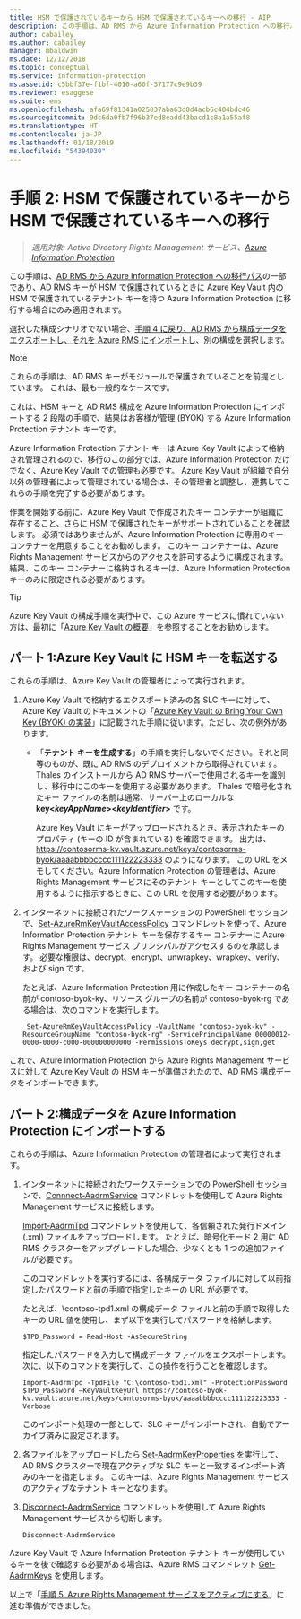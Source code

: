 ```yaml
---
title: HSM で保護されているキーから HSM で保護されているキーへの移行 - AIP
description: この手順は、AD RMS から Azure Information Protection への移行パスの一部であり、AD RMS キーが HSM で保護されているときに Azure Key Vault 内の HSM で保護されているテナント キーを持つ Azure Information Protection に移行する場合にのみ適用されます。
author: cabailey
ms.author: cabailey
manager: mbaldwin
ms.date: 12/12/2018
ms.topic: conceptual
ms.service: information-protection
ms.assetid: c5bbf37e-f1bf-4010-a60f-37177c9e9b39
ms.reviewer: esaggese
ms.suite: ems
ms.openlocfilehash: afa69f81341a025037aba63d0d4acb6c404bdc46
ms.sourcegitcommit: 9dc6da0fb7f96b37ed8eadd43bacd1c8a1a55af8
ms.translationtype: HT
ms.contentlocale: ja-JP
ms.lasthandoff: 01/18/2019
ms.locfileid: "54394030"
---
```

# <a name="step-2-hsm-protected-key-to-hsm-protected-key-migration"></a>手順 2: HSM で保護されているキーから HSM で保護されているキーへの移行

>*適用対象: Active Directory Rights Management サービス、[Azure Information Protection](https://azure.microsoft.com/pricing/details/information-protection)*


この手順は、[AD RMS から Azure Information Protection への移行パス](migrate-from-ad-rms-to-azure-rms.md)の一部であり、AD RMS キーが HSM で保護されているときに Azure Key Vault 内の HSM で保護されているテナント キーを持つ Azure Information Protection に移行する場合にのみ適用されます。 

選択した構成シナリオでない場合、[手順 4 に戻り、AD RMS から構成データをエクスポートし、それを Azure RMS にインポートし](migrate-from-ad-rms-phase2.md#step-4-export-configuration-data-from-ad-rms-and-import-it-to-azure-information-protection)、別の構成を選択します。

> [!NOTE]
> これらの手順は、AD RMS キーがモジュールで保護されていることを前提としています。 これは、最も一般的なケースです。 

これは、HSM キーと AD RMS 構成を Azure Information Protection にインポートする 2 段階の手順で、結果はお客様が管理 (BYOK) する Azure Information Protection テナント キーです。

Azure Information Protection テナント キーは Azure Key Vault によって格納され管理されるので、移行のこの部分では、Azure Information Protection だけでなく、Azure Key Vault での管理も必要です。 Azure Key Vault が組織で自分以外の管理者によって管理されている場合は、その管理者と調整し、連携してこれらの手順を完了する必要があります。

作業を開始する前に、Azure Key Vault で作成されたキー コンテナーが組織に存在すること、さらに HSM で保護されたキーがサポートされていることを確認します。 必須ではありませんが、Azure Information Protection に専用のキー コンテナーを用意することをお勧めします。 このキー コンテナーは、Azure Rights Management サービスからのアクセスを許可するように構成されます。結果、このキー コンテナーに格納されるキーは、Azure Information Protection キーのみに限定される必要があります。


> [!TIP]
> Azure Key Vault の構成手順を実行中で、この Azure サービスに慣れていない方は、最初に「[Azure Key Vault の概要](/azure/key-vault/key-vault-get-started)」を参照することをお勧めします。 


## <a name="part-1-transfer-your-hsm-key-to-azure-key-vault"></a>パート 1:Azure Key Vault に HSM キーを転送する

これらの手順は、Azure Key Vault の管理者によって実行されます。

1. Azure Key Vault で格納するエクスポート済みの各 SLC キーに対して、Azure Key Vault のドキュメントの「[Azure Key Vault の Bring Your Own Key (BYOK) の実装](/azure/key-vault/key-vault-hsm-protected-keys#implementing-bring-your-own-key-byok-for-azure-key-vault)」に記載された手順に従います。ただし、次の例外があります。

   - 「**テナント キーを生成する**」の手順を実行しないでください。それと同等のものが、既に AD RMS のデプロイメントから取得されています。 Thales のインストールから AD RMS サーバーで使用されるキーを識別し、移行中にこのキーを使用する必要があります。 Thales で暗号化されたキー ファイルの名前は通常、サーバー上のローカルな **key<*keyAppName*><*keyIdentifier*>** です。

     Azure Key Vault にキーがアップロードされるとき、表示されたキーのプロパティ (キーの ID が含まれている) を確認できます。 出力は、 https://contosorms-kv.vault.azure.net/keys/contosorms-byok/aaaabbbbcccc111122223333 のようになります。 この URL をメモしてください。Azure Information Protection の管理者は、Azure Rights Management サービスにそのテナント キーとしてこのキーを使用するように指示するときに、この URL を使用する必要があります。

2. インターネットに接続されたワークステーションの PowerShell セッションで、[Set-AzureRmKeyVaultAccessPolicy](/powershell/module/azurerm.keyvault/set-azurermkeyvaultaccesspolicy) コマンドレットを使って、Azure Information Protection テナント キーを保存するキー コンテナーに Azure Rights Management サービス プリンシパルがアクセスするのを承認します。 必要な権限は、decrypt、encrypt、unwrapkey、wrapkey、verify、および sign です。
    
    たとえば、Azure Information Protection 用に作成したキー コンテナーの名前が contoso-byok-ky、リソース グループの名前が contoso-byok-rg である場合は、次のコマンドを実行します。
    
        Set-AzureRmKeyVaultAccessPolicy -VaultName "contoso-byok-kv" -ResourceGroupName "contoso-byok-rg" -ServicePrincipalName 00000012-0000-0000-c000-000000000000 -PermissionsToKeys decrypt,sign,get


これで、Azure Information Protection から Azure Rights Management サービスに対して Azure Key Vault の HSM キーが準備されたので、AD RMS 構成データをインポートできます。

## <a name="part-2-import-the-configuration-data-to-azure-information-protection"></a>パート 2:構成データを Azure Information Protection にインポートする

これらの手順は、Azure Information Protection の管理者によって実行されます。

1. インターネットに接続されたワークステーションでの PowerShell セッションで、[Connnect-AadrmService](/powershell/aadrm/vlatest/connect-aadrmservice) コマンドレットを使用して Azure Rights Management サービスに接続します。
    
    [Import-AadrmTpd](/powershell/aadrm/vlatest/import-aadrmtpd) コマンドレットを使用して、各信頼された発行ドメイン (.xml) ファイルをアップロードします。 たとえば、暗号化モード 2 用に AD RMS クラスターをアップグレードした場合、少なくとも 1 つの追加ファイルが必要です。
    
    このコマンドレットを実行するには、各構成データ ファイルに対して以前指定したパスワードと前の手順で指定したキーの URL が必要です。
    
    たとえば、\contoso-tpd1.xml の構成データ ファイルと前の手順で取得したキーの URL 値を使用し、まず以下を実行してパスワードを格納します。
    
    ```
    $TPD_Password = Read-Host -AsSecureString
    ```
    
    指定したパスワードを入力して構成データ ファイルをエクスポートします。 次に、以下のコマンドを実行して、この操作を行うことを確認します。
    
    ```
    Import-AadrmTpd -TpdFile "C:\contoso-tpd1.xml" -ProtectionPassword $TPD_Password –KeyVaultKeyUrl https://contoso-byok-kv.vault.azure.net/keys/contosorms-byok/aaaabbbbcccc111122223333 -Verbose
    ```
    
    このインポート処理の一部として、SLC キーがインポートされ、自動でアーカイブ済みに設定されます。

2.  各ファイルをアップロードしたら [Set-AadrmKeyProperties](/powershell/module/aadrm/set-aadrmkeyproperties) を実行して、AD RMS クラスターで現在アクティブな SLC キーと一致するインポート済みのキーを指定します。 このキーは、Azure Rights Management サービスのアクティブなテナント キーとなります。

3.  [Disconnect-AadrmService](/powershell/aadrm/vlatest/disconnect-aadrmservice) コマンドレットを使用して Azure Rights Management サービスから切断します。

    ```
    Disconnect-AadrmService
    ```

Azure Key Vault で Azure Information Protection テナント キーが使用しているキーを後で確認する必要がある場合は、Azure RMS コマンドレット [Get-AadrmKeys](/powershell/aadrm/vlatest/get-aadrmkeys) を使用します。

以上で「[手順 5. Azure Rights Management サービスをアクティブにする](migrate-from-ad-rms-phase2.md#step-5-activate-the-azure-rights-management-service)」に進む準備ができました。



